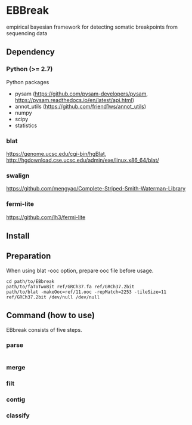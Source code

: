 # EBBreak
empirical bayesian framework for detecting somatic breakpoints from sequencing data

## Dependency
### Python (>= 2.7)
Python packages
 - pysam (https://github.com/pysam-developers/pysam, https://pysam.readthedocs.io/en/latest/api.html)
 - annot_utils (https://github.com/friend1ws/annot_utils)
 - numpy
 - scipy
 - statistics

### blat

https://genome.ucsc.edu/cgi-bin/hgBlat,  
http://hgdownload.cse.ucsc.edu/admin/exe/linux.x86_64/blat/

### swalign

https://github.com/mengyao/Complete-Striped-Smith-Waterman-Library

### fermi-lite

https://github.com/lh3/fermi-lite

## Install

## Preparation
When using blat -ooc option, prepare ooc file before usage.
```
cd path/to/EBbreak
path/to/faToTwoBit ref/GRCh37.fa ref/GRCh37.2bit
path/to/blat -makeOoc=ref/11.ooc -repMatch=2253 -tileSize=11 ref/GRCh37.2bit /dev/null /dev/null
```

## Command (how to use)
EBbreak consists of five steps.

### parse
```
```

### merge


### filt

### contig


### classify

